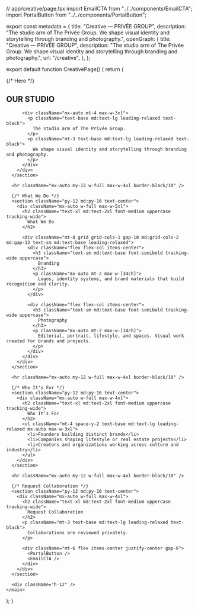 // app/creative/page.tsx
import EmailCTA from "../../components/EmailCTA";
import PortalButton from "../../components/PortalButton";

export const metadata = {
  title: "Creative — PRIVÉE GROUP",
  description:
    "The studio arm of The Privée Group. We shape visual identity and storytelling through branding and photography.",
  openGraph: {
    title: "Creative — PRIVÉE GROUP",
    description:
      "The studio arm of The Privée Group. We shape visual identity and storytelling through branding and photography.",
    url: "/creative",
  },
};

export default function CreativePage() {
  return (
    <main className="px-6 bg-white text-black min-h-screen">
      {/* Hero */}
      <section className="pt-20 pb-10 text-center">
        <div className="mx-auto w-full max-w-4xl">
          <h1 className="text-5xl md:text-6xl leading-tight font-semibold tracking-wide uppercase">
            OUR <span className="font-serif italic">STUDIO</span>
          </h1>

          <div className="mx-auto mt-4 max-w-3xl">
            <p className="text-base md:text-lg leading-relaxed text-black">
              The studio arm of The Privée Group.
            </p>
            <p className="mt-3 text-base md:text-lg leading-relaxed text-black">
              We shape visual identity and storytelling through branding and photography.
            </p>
          </div>
        </div>
      </section>

      <hr className="mx-auto my-12 w-full max-w-4xl border-black/10" />

      {/* What We Do */}
      <section className="py-12 md:py-16 text-center">
        <div className="mx-auto w-full max-w-5xl">
          <h2 className="text-xl md:text-2xl font-medium uppercase tracking-wide">
            What We Do
          </h2>

          <div className="mt-8 grid grid-cols-1 gap-10 md:grid-cols-2 md:gap-12 text-sm md:text-base leading-relaxed">
            <div className="flex flex-col items-center">
              <h3 className="text-sm md:text-base font-semibold tracking-wide uppercase">
                Branding
              </h3>
              <p className="mx-auto mt-2 max-w-[34ch]">
                Logos, identity systems, and brand materials that build recognition and clarity.
              </p>
            </div>

            <div className="flex flex-col items-center">
              <h3 className="text-sm md:text-base font-semibold tracking-wide uppercase">
                Photography
              </h3>
              <p className="mx-auto mt-2 max-w-[34ch]">
                Editorial, portrait, lifestyle, and spaces. Visual work created for brands and projects.
              </p>
            </div>
          </div>
        </div>
      </section>

      <hr className="mx-auto my-12 w-full max-w-4xl border-black/10" />

      {/* Who It's For */}
      <section className="py-12 md:py-16 text-center">
        <div className="mx-auto w-full max-w-4xl">
          <h2 className="text-xl md:text-2xl font-medium uppercase tracking-wide">
            Who It’s For
          </h2>
          <ul className="mt-4 space-y-2 text-base md:text-lg leading-relaxed mx-auto max-w-3xl">
            <li>Founders building distinct brands</li>
            <li>Companies shaping lifestyle or real estate projects</li>
            <li>Creators and organizations working across culture and industry</li>
          </ul>
        </div>
      </section>

      <hr className="mx-auto my-12 w-full max-w-4xl border-black/10" />

      {/* Request Collaboration */}
      <section className="py-12 md:py-16 text-center">
        <div className="mx-auto w-full max-w-4xl">
          <h2 className="text-xl md:text-2xl font-medium uppercase tracking-wide">
            Request Collaboration
          </h2>
          <p className="mt-3 text-base md:text-lg leading-relaxed text-black">
            Collaborations are reviewed privately.
          </p>

          <div className="mt-6 flex items-center justify-center gap-6">
            <PortalButton />
            <EmailCTA />
          </div>
        </div>
      </section>

      <div className="h-12" />
    </main>
  );
}
